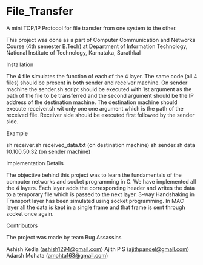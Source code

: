 File_Transfer
=============

A mini TCP/IP Protocol for file transfer from one system to the other.

This project was done as a part of Computer Communication and Networks Course (4th semester B.Tech) at Department of Information Technology, National Institute of Technology, Karnataka, Surathkal

Installation

The 4 file simulates the function of each of the 4 layer. The same code (all 4 files) should be present in both sender and receiver machine. On sender machine the sender.sh script should be executed with 1st argument as the path of the file to be transferred and the second argument should be the IP address of the destination machine. The destination machine should execute receiver.sh wit only one one argument which is the path of the received file. Receiver side should be executed first followed by the sender side.

Example

sh receiver.sh received_data.txt (on destination machine) 
sh sender.sh data 10.100.50.32 (on sender machine)

Implementation Details

The objective behind this project was to learn the fundamentals of the computer networks and socket programming in C. We have implemented all the 4 layers. Each layer adds the corresponding header and writes the data to a temporary file which is passed to the next layer. 3-way Handshaking in Transport layer has been simulated using socket programming. In MAC layer all the data is kept in a single frame and that frame is sent through socket once again.

Contributors

The project was made by team Bug Assassins

Ashish Kedia (ashish1294@gmail.com)
Ajith P S (ajithpandel@gmail.com)
Adarsh Mohata (amohta163@gmail.com)
